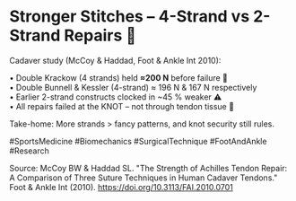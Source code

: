 # Stronger Stitches – 4-Strand vs 2-Strand Repairs 🧵

Cadaver study (McCoy & Haddad, Foot & Ankle Int 2010):

• Double Krackow (4 strands) held **≈200 N** before failure 💪  
• Double Bunnell & Kessler (4-strand) ≈ 196 N & 167 N respectively  
• Earlier 2-strand constructs clocked in ~45 % weaker ⚠️  
• All repairs failed at the KNOT – not through tendon tissue 🔗

Take-home: More strands > fancy patterns, and knot security still rules.

#SportsMedicine #Biomechanics #SurgicalTechnique #FootAndAnkle #Research

Source: McCoy BW & Haddad SL. "The Strength of Achilles Tendon Repair: A Comparison of Three Suture Techniques in Human Cadaver Tendons." Foot & Ankle Int (2010). <https://doi.org/10.3113/FAI.2010.0701>